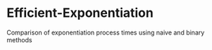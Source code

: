# Efficient-Exponentiation
Comparison of exponentiation process times using naive and binary methods
